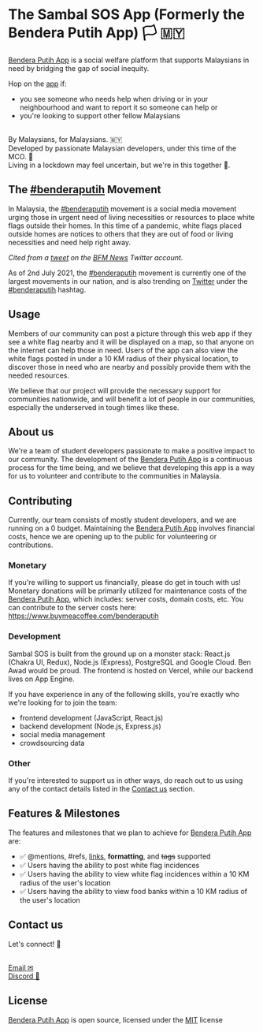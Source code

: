 # The Sambal SOS App (Formerly the Bendera Putih App)  🏳 🇲🇾

[Bendera Putih App](http://sambalsos.com/) is a social welfare platform that supports Malaysians in need by bridging the gap of social inequity. 

Hop on the [app](http://sambalsos.com/)  if:
- you see someone who needs help when driving or in your neighbourhood and want to report it so someone can help
or 
- you're looking to support other fellow Malaysians

\
By Malaysians, for Malaysians.  🇲🇾
\
Developed by passionate Malaysian developers, under this time of the MCO. 🥰
\
Living in a lockdown may feel uncertain, but we're in this together 💪.

## The [#benderaputih](https://twitter.com/hashtag/benderaputih) Movement
In Malaysia, the [#benderaputih](https://twitter.com/hashtag/benderaputih) movement is a social media movement urging those in urgent need of living necessities or resources to place white flags outside their homes. In this time of a pandemic, white flags placed outside homes are notices to others that they are out of food or living necessities and need help right away. 

_Cited from a [tweet](https://twitter.com/NewsBFM/status/1409734501631098881) on the [BFM News](https://twitter.com/NewsBFM/) Twitter account._

As of 2nd July 2021, the [#benderaputih](https://twitter.com/hashtag/benderaputih) movement is currently one of the largest movements in our nation, and is also trending on [Twitter](https://twitter.com) under the [#benderaputih](https://twitter.com/hashtag/benderaputih) hashtag.


## Usage
Members of our community can post a picture through this web app if they see a white flag nearby and it will be displayed on a map, so that anyone on the internet can help those in need.  Users of the app can also view the white flags posted in under a 10 KM radius of their physical location, to discover those in need who are nearby and possibly provide them with the needed resources.

We believe that our project will provide the necessary support for communities nationwide, and will benefit a lot of people in our communities, especially the underserved in tough times like these.

## About us
We're a team of student developers passionate to make a positive impact to our community. The development of the [Bendera Putih App](http://sambalsos.com/) is a continuous process for the time being, and we believe that developing this app is a way for us to volunteer and contribute to the communities in Malaysia.

## Contributing
Currently, our team consists of mostly student developers, and we are running on a 0 budget. Maintaining the [Bendera Putih App](http://sambalsos.com/) involves financial costs, hence we are opening up to the public for volunteering or contributions.

### Monetary
If you're willing to support us financially, please do get in touch with us!
Monetary donations will be primarily utilized for maintenance costs of the [Bendera Putih App](http://sambalsos.com/), which includes: server costs, domain costs, etc. 
You can contribute to the server costs here: https://www.buymeacoffee.com/benderaputih

### Development
Sambal SOS is built from the ground up on a monster stack: React.js (Chakra UI, Redux), Node.js (Express), PostgreSQL and Google Cloud. Ben Awad would be proud. The frontend is hosted on Vercel, while our backend lives on App Engine.

If you have experience in any of the following skills, you're exactly who we're looking for to join the team:
- frontend development (JavaScript, React.js)
- backend development (Node.js, Express.js)
- social media management
- crowdsourcing data

### Other
If you're interested to support us in other ways, do reach out to us using any of the contact details listed in the [Contact us](src/README.md#Contact) section.

## Features & Milestones
The features and milestones that we plan to achieve for [Bendera Putih App](http://sambalsos.com/) are:
- ✅ @mentions, #refs, [links](), **formatting**, and <del>tags</del> supported
- ✅ Users having the ability to post white flag incidences
- ✅ Users having the ability to view white flag incidences within a 10 KM radius of the user's location
- ✅ Users having the ability to view food banks within a 10 KM radius of the user's location

## Contact us
Let's connect! 📧
\
&nbsp;

[Email ✉](mailto:info.benderaputih@gmail.com)
\
[Discord 👾](discord.com)

## License
[Bendera Putih App](http://sambalsos.com/) is open source, licensed under the [MIT](https://choosealicense.com/licenses/mit/) license
